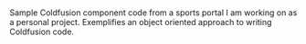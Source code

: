 # 

Sample Coldfusion component code from a sports portal I am working on as a personal project. Exemplifies an object oriented approach to writing Coldfusion code. 
